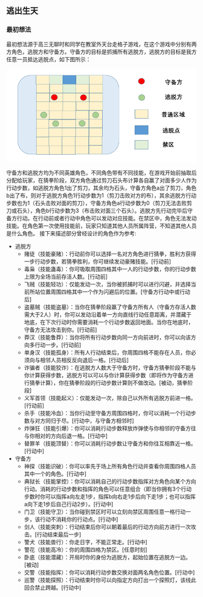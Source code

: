 ## 逃出生天

### 最初想法

最初想法源于高三无聊时和同学在教室外天台走格子游戏，在这个游戏中分别有两方角色，逃脱方和守备方。守备方的目标是抓捕所有逃脱方，逃脱方的目标是我方任意一员抵达逃脱点，如下图所示：

![game](./pic/game.png)

守备方和逃脱方均为不同英雄角色，不同角色带有不同技能，在游戏开始前抽取后分配给玩家，在猜拳阶段，双方角色通过剪刀石头布计算各自赢了对面多少人作为行动步数，如逃脱方角色1出了剪刀，其余均为石头，守备方角色a出了剪刀，角色b出了布，则对于逃脱方角色1行动步数为1（剪刀击败对方的布），其余逃脱方行动步数也为1（石头击败对面的剪刀），守备方角色a行动步数为0（剪刀无法击败剪刀或石头），角色b行动步数为3（布击败对面三个石头）。逃脱方先行动完毕后守备方行动。在行动前或者行动中角色可以发动对应技能。在禁区中，角色无法发动技能。在角色第一次使用技能前，玩家只知道其他人员所属阵营，不知道其他人员是什么角色。
接下来描述部分曾经设计的角色作为参考:

- 逃脱方
  - 赌徒（技能豪赌）：行动前你可以选择一名对方角色进行猜拳，胜利方获得一步行动步数，若猜拳胜利，你可继续发动豪赌技能。[行动前]
  - 毒枭（技能蛊毒）：你可吸取周围四格其中一人的行动步数，你的行动步数上限为全场当前存活人数。[行动前]
  - 飞贼（技能轻功）：仅能发动一次，当你被抓捕时可以进行闪避，并选择当前所站位置周围四格其中一个作为闪避后的位置。[守备方行动中或行动后]
  - 盗墓贼（技能盗墓）：当你在猜拳阶段赢了守备方所有人（守备方存活人数需大于2人）时，你可以发动沿着单一方向直线行动任意距离，并潜藏于地底，在下次行动时你需要消耗一个行动步数返回地面。当你在地底时，守备方无法攻击到你。[行动前]
  - 莽汉（技能鲁莽）：当你将所有行动步数向同一方向前进时，你可以向该方向多行动一步。[行动前]
  - 单身汉（技能孤身）：所有人行动结束后，你周围四格不能存在人员，你必须向与相邻人员相反反向退后一格。[行动后]
  - 诈骗者（技能狡诈）：在逃脱方人数大于守备方时，守备方猜拳阶段不能与你计算获得步数，逃脱方可以可以与你计算获得步数（即将作为守备方进行猜拳计算），你在猜拳阶段的行动步数计算则不做改动。[被动，猜拳阶段]
  - 义军首领（技能起义）：仅能发动一次，除自己以外所有逃脱方前进一格。[行动前]
  - 杀手（技能冷血）：当你行动至守备方周围四格时，你可以消耗一个行动步数与对方同归于尽。[行动中，与守备方相邻时]
  - 炸弹狂（技能引爆）：你可以消耗行动步数释放炸弹使与你相邻的守备方往与你相对的方向后退一格。[行动中]
  - 替罪羊（技能顶替）：你可以消耗行动步数让守备方和你往互相靠近一格。[行动中]
- 守备方
  - 神探（技能识破）：你可以率先于场上所有角色行动并查看你周围四格人员其中一个的角色。[行动中]
  - 典狱长（技能掌控）：你可以消耗自己的行动步数指挥对方角色向某个方向行动。消耗的行动步数和指挥的角色可以任意组合（即当你拥有3个行动步数时你可以指挥a向左走1步，指挥b向右走1步后向下走1步；也可以指挥a向下走1步后自己行动2步）。[行动中]
  - 门卫（技能守卫）：当你碰到禁区时可以立刻向禁区周围任意一格行动一步，该行动不消耗你的行动点。[行动中]
  - 剑人（技能突刺）：行动结束后你可以朝着最后的行动方向前方进行一次攻击。[行动结束最后一步]
  - 警犬（技能兽行）：你走日字，不能正常走。[行动中]
  - 警花（技能高冷）：你的周围四格为禁区。[任意时刻]
  - 卧底（技能潜藏）：开局时你的身份为逃脱方，起始位置在逃脱方一边。[被动]
  - 交警（技能指挥）：你可以消耗行动步数交换对面两名角色位置。[行动中]
  - 巡警（技能探照）：行动结束时你可以向指定方向打出一个探照灯，该线此回合禁止跨越。[行动中]